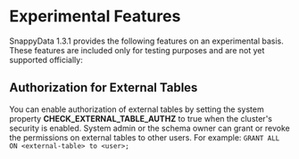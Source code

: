 # Experimental Features

SnappyData 1.3.1 provides the following features on an experimental basis. These features are included only for testing purposes and are not yet supported officially:

## Authorization for External Tables
You can enable authorization of external tables by setting the system property **CHECK_EXTERNAL_TABLE_AUTHZ** to true when the cluster's security is enabled.
System admin or the schema owner can grant or revoke the permissions on external tables to other users. 
For example: `GRANT ALL ON <external-table> to <user>;`
